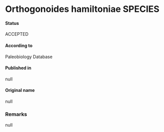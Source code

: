 Orthogonoides hamiltoniae SPECIES
=======

#### Status
ACCEPTED

#### According to
Paleobiology Database

#### Published in
null

#### Original name
null

### Remarks
null